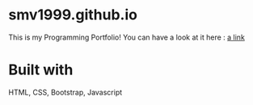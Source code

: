 # smv1999.github.io
This is my Programming Portfolio!
You can have a look at it here : 
[a link](vaidhyanathansm.live)

# Built with
HTML,
CSS, Bootstrap, 
Javascript


